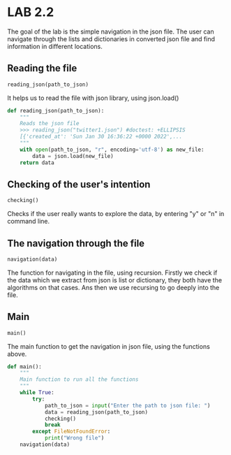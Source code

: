 # LAB 2.2

The goal of the lab is the simple navigation in the json file. The user can navigate through the lists and dictionaries in converted json file and find information in different locations.

## Reading the file
```diff
reading_json(path_to_json) 

```
It helps us to read the file with json library, using json.load()
```python
def reading_json(path_to_json):
    """
    Reads the json file
    >>> reading_json("twitter1.json") #doctest: +ELLIPSIS
    [{'created_at': 'Sun Jan 30 16:36:22 +0000 2022',...
    """
    with open(path_to_json, "r", encoding='utf-8') as new_file:
        data = json.load(new_file)
    return data
```

   
## Checking of the user's intention
```diff
checking()
```
   Checks if the user really wants to explore the data, by entering "y" or "n" in command line.
## The navigation through the file
```diff
navigation(data)
```
   The function for navigating in the file, using recursion.
Firstly we check if the data which we extract from json is list or dictionary, they both have the algorithms on that cases. Ans then we use recursing to go deeply into the file. 
## Main 
```diff
main()
```
   The main function to get the navigation in json file, using the functions above.
```python
def main():
    """
    Main function to run all the functions
    """
    while True:
        try:
            path_to_json = input("Enter the path to json file: ")
            data = reading_json(path_to_json)
            checking()
            break
        except FileNotFoundError:
            print("Wrong file")
    navigation(data)
```
